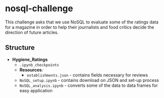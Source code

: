 # nosql-challenge
This challenge asks that we use NoSQL to evaluate some of the ratings data for a magazine in order to help their journalists and food critics decide the direction of future articles.

## Structure
- **Hygiene_Ratings**
  - `.ipynb_checkpoints`
  - **Resources**:
    - `establishments.json` - contains fields necessary for reviews
  - `NoSQL_setup.ipynb` - contains download on JSON and set-up process
  - `NoSQL_analysis.ipynb` - converts some of the data to data frames for easy application


    
